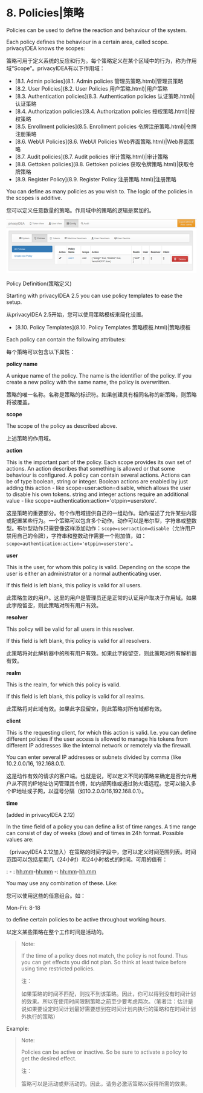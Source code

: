 # 8. Policies|策略

Policies can be used to define the reaction and behaviour of the system.

Each policy defines the behaviour in a certain area, called scope. privacyIDEA knows the scopes:

策略可用于定义系统的反应和行为。每个策略定义在某个区域中的行为，称为作用域“Scope”。privacyIDEA有以下作用域：

* [8.1. Admin policies](8.1. Admin policies 管理员策略.html)|管理员策略
* [8.2. User Policies](8.2. User Policies 用户策略.html)|用户策略
* [8.3. Authentication policies](8.3. Authentication policies 认证策略.html)|认证策略
* [8.4. Authorization policies](8.4. Authorization policies 授权策略.html)|授权策略
* [8.5. Enrollment policies](8.5. Enrollment policies 令牌注册策略.html)|令牌注册策略
* [8.6. WebUI Policies](8.6. WebUI Policies Web界面策略.html)|Web界面策略
* [8.7. Audit policies](8.7. Audit policies 审计策略.html)|审计策略
* [8.8. Gettoken policies](8.8. Gettoken policies 获取令牌策略.html)|获取令牌策略
* [8.9. Register Policy](8.9. Register Policy 注册策略.html)|注册策略

You can define as many policies as you wish to. The logic of the policies in the scopes is additive.

您可以定义任意数量的策略。作用域中的策略的逻辑是累加的。

![policies](../Contents/policies.png)

Policy Definition(策略定义)

Starting with privacyIDEA 2.5 you can use policy templates to ease the setup.

从privacyIDEA 2.5开始，您可以使用策略模板来简化设置。

* [8.10. Policy Templates](8.10. Policy Templates 策略模板.html)|策略模板

Each policy can contain the following attributes:

每个策略可以包含以下属性：

**policy name**

A unique name of the policy. The name is the identifier of the policy. If you create a new policy with the same name, the policy is overwritten.

策略的唯一名称。名称是策略的标识符。如果创建具有相同名称的新策略，则策略将被覆盖。

**scope**

The scope of the policy as described above.

上述策略的作用域。

**action**

This is the important part of the policy. Each scope provides its own set of actions. An action describes that something is allowed or that some behaviour is configured. A policy can contain several actions. Actions can be of type boolean, string or integer. Boolean actions are enabled by just adding this action - like scope=user:action=disable, which allows the user to disable his own tokens. string and integer actions require an additional value - like scope=authentication:action='otppin=userstore'.

这是策略的重要部分。每个作用域提供自己的一组动作。动作描述了允许某些内容或配置某些行为。一个策略可以包含多个动作。动作可以是布尔型，字符串或整数型。布尔型动作只需要像这样添加动作：`scope=user:action=disable`（允许用户禁用自己的令牌），字符串和整数动作需要一个附加值，如：`scope=authentication:action='otppin=userstore'`。

**user**

This is the user, for whom this policy is valid. Depending on the scope the user is either an administrator or a normal authenticating user.

If this field is left blank, this policy is valid for all users.

此策略生效的用户。这里的用户是管理员还是正常的认证用户取决于作用域。如果此字段留空，则此策略对所有用户有效。

**resolver**

This policy will be valid for all users in this resolver.

If this field is left blank, this policy is valid for all resolvers.

此策略将对此解析器中的所有用户有效。如果此字段留空，则此策略对所有解析器有效。

**realm**

This is the realm, for which this policy is valid.

If this field is left blank, this policy is valid for all realms.

此策略将对此域有效。如果此字段留空，则此策略对所有域都有效。

**client**

This is the requesting client, for which this action is valid. I.e. you can define different policies if the user access is allowed to manage his tokens from different IP addresses like the internal network or remotely via the firewall.

You can enter several IP addresses or subnets divided by comma (like 10.2.0.0/16, 192.168.0.1).

这是动作有效的请求的客户端。也就是说，可以定义不同的策略来确定是否允许用户从不同的IP地址访问管理其令牌，如内部网络或通过防火墙远程。您可以输入多个IP地址或子网，以逗号分隔（如10.2.0.0/16,192.168.0.1）。

**time**

(added in privacyIDEA 2.12)

In the time field of a policy you can define a list of time ranges. A time range can consist of day of weeks (dow) and of times in 24h format. Possible values are:

（privacyIDEA 2.12加入）在策略的时间字段中，您可以定义时间范围列表。时间范围可以包括星期几（24小时）和24小时格式的时间。可用的值有：

<dow>: <hh>-<hh> <dow>: <hh:mm>-<hh:mm> <dow>-<dow>: <hh:mm>-<hh:mm>

You may use any combination of these. Like:

您可以使用这些的任意组合。如：

Mon-Fri: 8-18

to define certain policies to be active throughout working hours.

以定义某些策略在整个工作时间是活动的。

> Note:
> 
> If the time of a policy does not match, the policy is not found. Thus you can get effects you did not plan. So think at least twice before using time restricted policies.
> 
> 注：
> 
> 如果策略的时间不匹配，则找不到该策略。因此，你可以得到没有时间计划的效果。所以在使用时间限制策略之前至少要考虑两次。（笔者注：估计是说如果要设定时间计划最好需要想到在时间计划内执行的策略和在时间计划外执行的策略）

Example:

> Note:
> 
> Policies can be active or inactive. So be sure to activate a policy to get the desired effect.
> 
> 注：
> 
> 策略可以是活动或非活动的。因此，请务必激活策略以获得所需的效果。